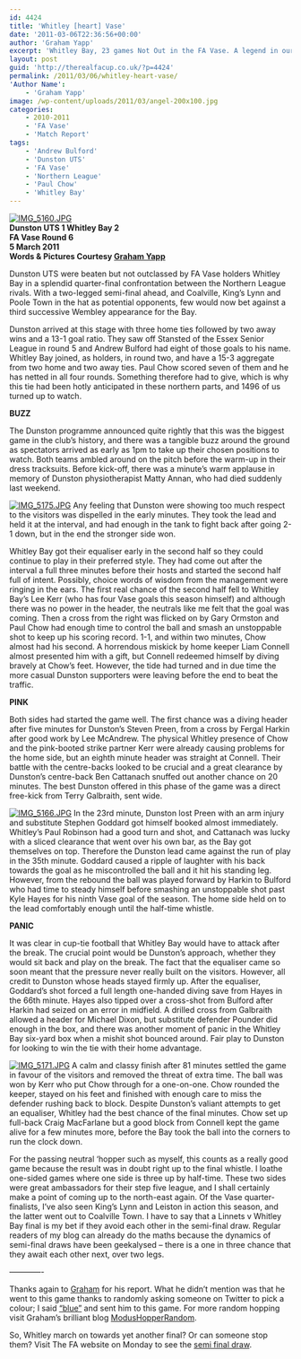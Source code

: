 ```yaml
---
id: 4424
title: 'Whitley [heart] Vase'
date: '2011-03-06T22:36:56+00:00'
author: 'Graham Yapp'
excerpt: 'Whitley Bay, 23 games Not Out in the FA Vase. A legend in our eyes, modushopperrandom''s Graham Yapp agreed to do us a piece on the continuing saga of Whitley Bay''s record-breaking FA Vase run. And this despite us being at fault for sending him all that way north. He really is too kind and indeed too good...'
layout: post
guid: 'http://therealfacup.co.uk/?p=4424'
permalink: /2011/03/06/whitley-heart-vase/
'Author Name':
    - 'Graham Yapp'
image: /wp-content/uploads/2011/03/angel-200x100.jpg
categories:
    - 2010-2011
    - 'FA Vase'
    - 'Match Report'
tags:
    - 'Andrew Bulford'
    - 'Dunston UTS'
    - 'FA Vase'
    - 'Northern League'
    - 'Paul Chow'
    - 'Whitley Bay'
---
```


[![IMG_5160.JPG](http://lh6.ggpht.com/_3L4_Y2OBz2M/TXP-Ho8sRbI/AAAAAAAADlA/VMyhT0KUb4M/s320/IMG_5160.JPG)](http://lh6.ggpht.com/_3L4_Y2OBz2M/TXP-Ho8sRbI/AAAAAAAADlA/VMyhT0KUb4M/w800/IMG_5160.JPG)  
**Dunston UTS 1 Whitley Bay 2  
FA Vase Round 6  
5 March 2011  
Words &amp; Pictures Courtesy [Graham Yapp](http://modushopperrandom.blogspot.com/)**

Dunston UTS were beaten but not outclassed by FA Vase holders Whitley Bay in a splendid quarter-final confrontation between the Northern League rivals. With a two-legged semi-final ahead, and Coalville, King’s Lynn and Poole Town in the hat as potential opponents, few would now bet against a third successive Wembley appearance for the Bay.

Dunston arrived at this stage with three home ties followed by two away wins and a 13-1 goal ratio. They saw off Stansted of the Essex Senior League in round 5 and Andrew Bulford had eight of those goals to his name. Whitley Bay joined, as holders, in round two, and have a 15-3 aggregate from two home and two away ties. Paul Chow scored seven of them and he has netted in all four rounds. Something therefore had to give, which is why this tie had been hotly anticipated in these northern parts, and 1496 of us turned up to watch.

**BUZZ**

The Dunston programme announced quite rightly that this was the biggest game in the club’s history, and there was a tangible buzz around the ground as spectators arrived as early as 1pm to take up their chosen positions to watch. Both teams ambled around on the pitch before the warm-up in their dress tracksuits. Before kick-off, there was a minute’s warm applause in memory of Dunston physiotherapist Matty Annan, who had died suddenly last weekend.

[![IMG_5175.JPG](http://lh4.ggpht.com/_3L4_Y2OBz2M/TXQGzrLFiRI/AAAAAAAADlw/2MvH8i_NrFg/s320/IMG_5175.JPG)](http://lh4.ggpht.com/_3L4_Y2OBz2M/TXQGzrLFiRI/AAAAAAAADlw/2MvH8i_NrFg/w800/IMG_5175.JPG) Any feeling that Dunston were showing too much respect to the visitors was dispelled in the early minutes. They took the lead and held it at the interval, and had enough in the tank to fight back after going 2-1 down, but in the end the stronger side won.

Whitley Bay got their equaliser early in the second half so they could continue to play in their preferred style. They had come out after the interval a full three minutes before their hosts and started the second half full of intent. Possibly, choice words of wisdom from the management were ringing in the ears. The first real chance of the second half fell to Whitley Bay’s Lee Kerr (who has four Vase goals this season himself) and although there was no power in the header, the neutrals like me felt that the goal was coming. Then a cross from the right was flicked on by Gary Ormston and Paul Chow had enough time to control the ball and smash an unstoppable shot to keep up his scoring record. 1-1, and within two minutes, Chow almost had his second. A horrendous miskick by home keeper Liam Connell almost presented him with a gift, but Connell redeemed himself by diving bravely at Chow’s feet. However, the tide had turned and in due time the more casual Dunston supporters were leaving before the end to beat the traffic.

**PINK**

Both sides had started the game well. The first chance was a diving header after five minutes for Dunston’s Steven Preen, from a cross by Fergal Harkin after good work by Lee McAndrew. The physical Whitley presence of Chow and the pink-booted strike partner Kerr were already causing problems for the home side, but an eighth minute header was straight at Connell. Their battle with the centre-backs looked to be crucial and a great clearance by Dunston’s centre-back Ben Cattanach snuffed out another chance on 20 minutes. The best Dunston offered in this phase of the game was a direct free-kick from Terry Galbraith, sent wide.

[![IMG_5166.JPG](http://lh3.ggpht.com/_3L4_Y2OBz2M/TXP-TcXKgnI/AAAAAAAADlM/KsYfFbMMtcI/s320/IMG_5166.JPG)](http://lh3.ggpht.com/_3L4_Y2OBz2M/TXP-TcXKgnI/AAAAAAAADlM/KsYfFbMMtcI/w800/IMG_5166.JPG) In the 23rd minute, Dunston lost Preen with an arm injury and substitute Stephen Goddard got himself booked almost immediately. Whitley’s Paul Robinson had a good turn and shot, and Cattanach was lucky with a sliced clearance that went over his own bar, as the Bay got themselves on top. Therefore the Dunston lead came against the run of play in the 35th minute. Goddard caused a ripple of laughter with his back towards the goal as he miscontrolled the ball and it hit his standing leg. However, from the rebound the ball was played forward by Harkin to Bulford who had time to steady himself before smashing an unstoppable shot past Kyle Hayes for his ninth Vase goal of the season. The home side held on to the lead comfortably enough until the half-time whistle.

**PANIC**

It was clear in cup-tie football that Whitley Bay would have to attack after the break. The crucial point would be Dunston’s approach, whether they would sit back and play on the break. The fact that the equaliser came so soon meant that the pressure never really built on the visitors. However, all credit to Dunston whose heads stayed firmly up. After the equaliser, Goddard’s shot forced a full length one-handed diving save from Hayes in the 66th minute. Hayes also tipped over a cross-shot from Bulford after Harkin had seized on an error in midfield. A drilled cross from Galbraith allowed a header for Michael Dixon, but substitute defender Pounder did enough in the box, and there was another moment of panic in the Whitley Bay six-yard box when a mishit shot bounced around. Fair play to Dunston for looking to win the tie with their home advantage.

[![IMG_5171.JPG](http://lh6.ggpht.com/_3L4_Y2OBz2M/TXQGwpbvAxI/AAAAAAAADls/l11mp7mSEN8/s320/IMG_5171.JPG)](http://lh6.ggpht.com/_3L4_Y2OBz2M/TXQGwpbvAxI/AAAAAAAADls/l11mp7mSEN8/w800/IMG_5171.JPG) A calm and classy finish after 81 minutes settled the game in favour of the visitors and removed the threat of extra time. The ball was won by Kerr who put Chow through for a one-on-one. Chow rounded the keeper, stayed on his feet and finished with enough care to miss the defender rushing back to block. Despite Dunston’s valiant attempts to get an equaliser, Whitley had the best chance of the final minutes. Chow set up full-back Craig MacFarlane but a good block from Connell kept the game alive for a few minutes more, before the Bay took the ball into the corners to run the clock down.

For the passing neutral ‘hopper such as myself, this counts as a really good game because the result was in doubt right up to the final whistle. I loathe one-sided games where one side is three up by half-time. These two sides were great ambassadors for their step five league, and I shall certainly make a point of coming up to the north-east again. Of the Vase quarter-finalists, I’ve also seen King’s Lynn and Leiston in action this season, and the latter went out to Coalville Town. I have to say that a Linnets v Whitley Bay final is my bet if they avoid each other in the semi-final draw. Regular readers of my blog can already do the maths because the dynamics of semi-final draws have been geekalysed – there is a one in three chance that they await each other next, over two legs.

————-

Thanks again to [Graham](http://twitter.com/#!/GrahamYapp) for his report. What he didn’t mention was that he went to this game thanks to randomly asking someone on Twitter to pick a colour; I said [“blue”](http://twitter.com/#!/damon_th/status/43815103774212096) and sent him to this game. For more random hopping visit Graham’s brilliant blog [ModusHopperRandom](http://modushopperrandom.blogspot.com/).

So, Whitley march on towards yet another final? Or can someone stop them? Visit The FA website on Monday to see the [semi final draw](http://www.thefa.com/TheFACup/FACompetitions/TheFAVase/Fixtures).